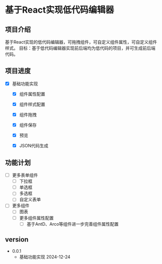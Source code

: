 # 基于React实现低代码编辑器

## 项目介绍
基于React实现的低代码编辑器，可拖拽组件，可自定义组件属性，可自定义组件样式。
目标：基于低代码编辑器实现前后端均为低代码的项目，并可生成前后端代码。

## 项目进度
- [x] 基础功能实现
    - [x] 组件属性配置
    - [x] 组件样式配置
    - [x] 组件拖拽
    - [x] 组件保存
    - [x] 预览
    - [x] JSON代码生成


## 功能计划
- [ ] 更多表单组件
    - [ ] 下拉框
    - [ ] 单选框
    - [ ] 多选框
    - [ ] 自定义表单
- [ ] 更多组件
    - [ ] 图表
    - [ ] 更多组件属性配置
        - [ ] 基于AntD、Arco等组件进一步完善组件属性配置

## version
- 0.0.1
    - 基础功能实现 2024-12-24




